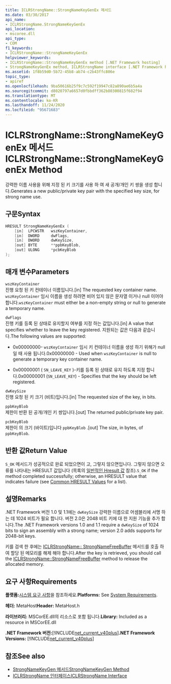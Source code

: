 ```yaml
---
title: ICLRStrongName::StrongNameKeyGenEx 메서드
ms.date: 03/30/2017
api_name:
- ICLRStrongName.StrongNameKeyGenEx
api_location:
- mscoree.dll
api_type:
- COM
f1_keywords:
- ICLRStrongName::StrongNameKeyGenEx
helpviewer_keywords:
- ICLRStrongName::StrongNameKeyGenEx method [.NET Framework hosting]
- StrongNameKeyGenEx method, ICLRStrongName interface [.NET Framework hosting]
ms.assetid: 1f8b59d0-5b72-45b8-ab74-c2b43ffc806e
topic_type:
- apiref
ms.openlocfilehash: 9ba50616b25f9c7c592f19947c82a890ae6b5a4a
ms.sourcegitcommit: d8020797a6657d0fbbdff362b80300815f682f94
ms.translationtype: MT
ms.contentlocale: ko-KR
ms.lasthandoff: 11/24/2020
ms.locfileid: "95671683"
---
```

# <a name="iclrstrongnamestrongnamekeygenex-method"></a><span data-ttu-id="bf2d2-102">ICLRStrongName::StrongNameKeyGenEx 메서드</span><span class="sxs-lookup"><span data-stu-id="bf2d2-102">ICLRStrongName::StrongNameKeyGenEx Method</span></span>

<span data-ttu-id="bf2d2-103">강력한 이름 사용을 위해 지정 된 키 크기를 사용 하 여 새 공개/개인 키 쌍을 생성 합니다.</span><span class="sxs-lookup"><span data-stu-id="bf2d2-103">Generates a new public/private key pair with the specified key size, for strong name use.</span></span>  
  
## <a name="syntax"></a><span data-ttu-id="bf2d2-104">구문</span><span class="sxs-lookup"><span data-stu-id="bf2d2-104">Syntax</span></span>  
  
```cpp  
HRESULT StrongNameKeyGenEx (  
    [in]  LPCWSTR   wszKeyContainer,  
    [in]  DWORD     dwFlags,  
    [in]  DWORD     dwKeySize,  
    [out] BYTE      **ppbKeyBlob,  
    [out] ULONG     *pcbKeyBlob  
);  
```  
  
## <a name="parameters"></a><span data-ttu-id="bf2d2-105">매개 변수</span><span class="sxs-lookup"><span data-stu-id="bf2d2-105">Parameters</span></span>  

 `wszKeyContainer`  
 <span data-ttu-id="bf2d2-106">진행 요청 된 키 컨테이너 이름입니다.</span><span class="sxs-lookup"><span data-stu-id="bf2d2-106">[in] The requested key container name.</span></span> <span data-ttu-id="bf2d2-107">`wszKeyContainer` 임시 이름을 생성 하려면 비어 있지 않은 문자열 이거나 null 이어야 합니다.</span><span class="sxs-lookup"><span data-stu-id="bf2d2-107">`wszKeyContainer` must either be a non-empty string or null to generate a temporary name.</span></span>  
  
 `dwFlags`  
 <span data-ttu-id="bf2d2-108">진행 키를 등록 된 상태로 유지할지 여부를 지정 하는 값입니다.</span><span class="sxs-lookup"><span data-stu-id="bf2d2-108">[in] A value that specifies whether to leave the key registered.</span></span> <span data-ttu-id="bf2d2-109">지원되는 값은 다음과 같습니다.</span><span class="sxs-lookup"><span data-stu-id="bf2d2-109">The following values are supported:</span></span>  
  
- <span data-ttu-id="bf2d2-110">0x00000000- `wszKeyContainer` 임시 키 컨테이너 이름을 생성 하기 위해가 null 일 때 사용 됩니다.</span><span class="sxs-lookup"><span data-stu-id="bf2d2-110">0x00000000 - Used when `wszKeyContainer` is null to generate a temporary key container name.</span></span>  
  
- <span data-ttu-id="bf2d2-111">0x00000001 ( `SN_LEAVE_KEY` )-키를 등록 된 상태로 유지 하도록 지정 합니다.</span><span class="sxs-lookup"><span data-stu-id="bf2d2-111">0x00000001 (`SN_LEAVE_KEY`) - Specifies that the key should be left registered.</span></span>  
  
 `dwKeySize`  
 <span data-ttu-id="bf2d2-112">진행 요청 된 키 크기 (비트)입니다.</span><span class="sxs-lookup"><span data-stu-id="bf2d2-112">[in] The requested size of the key, in bits.</span></span>  
  
 `ppbKeyBlob`  
 <span data-ttu-id="bf2d2-113">제한이 반환 된 공개/개인 키 쌍입니다.</span><span class="sxs-lookup"><span data-stu-id="bf2d2-113">[out] The returned public/private key pair.</span></span>  
  
 `pcbKeyBlob`  
 <span data-ttu-id="bf2d2-114">제한이 의 크기 (바이트)입니다 `ppbKeyBlob` .</span><span class="sxs-lookup"><span data-stu-id="bf2d2-114">[out] The size, in bytes, of `ppbKeyBlob`.</span></span>  
  
## <a name="return-value"></a><span data-ttu-id="bf2d2-115">반환 값</span><span class="sxs-lookup"><span data-stu-id="bf2d2-115">Return Value</span></span>  

 <span data-ttu-id="bf2d2-116">`S_OK` 메서드가 성공적으로 완료 되었으면이 고, 그렇지 않으면입니다. 그렇지 않으면 오류를 나타내는 HRESULT 값입니다 (목록의 [일반적인 Hresult 값](/windows/win32/seccrypto/common-hresult-values) 참조).</span><span class="sxs-lookup"><span data-stu-id="bf2d2-116">`S_OK` if the method completed successfully; otherwise, an HRESULT value that indicates failure (see [Common HRESULT Values](/windows/win32/seccrypto/common-hresult-values) for a list).</span></span>  
  
## <a name="remarks"></a><span data-ttu-id="bf2d2-117">설명</span><span class="sxs-lookup"><span data-stu-id="bf2d2-117">Remarks</span></span>  

 <span data-ttu-id="bf2d2-118">.NET Framework 버전 1.0 및 1.1에는 `dwKeySize` 강력한 이름으로 어셈블리에 서명 하는 데 1024 비트가 필요 합니다. 버전 2.0은 2048 비트 키에 대 한 지원 기능을 추가 합니다.</span><span class="sxs-lookup"><span data-stu-id="bf2d2-118">The .NET Framework versions 1.0 and 1.1 require a `dwKeySize` of 1024 bits to sign an assembly with a strong name; version 2.0 adds supports for 2048-bit keys.</span></span>  
  
 <span data-ttu-id="bf2d2-119">키를 검색 한 후에는 [ICLRStrongName:: StrongNameFreeBuffer](iclrstrongname-strongnamefreebuffer-method.md) 메서드를 호출 하 여 할당 된 메모리를 해제 해야 합니다.</span><span class="sxs-lookup"><span data-stu-id="bf2d2-119">After the key is retrieved, you should call the [ICLRStrongName::StrongNameFreeBuffer](iclrstrongname-strongnamefreebuffer-method.md) method to release the allocated memory.</span></span>  
  
## <a name="requirements"></a><span data-ttu-id="bf2d2-120">요구 사항</span><span class="sxs-lookup"><span data-stu-id="bf2d2-120">Requirements</span></span>  

 <span data-ttu-id="bf2d2-121">**플랫폼:**[시스템 요구 사항](../../get-started/system-requirements.md)을 참조하세요.</span><span class="sxs-lookup"><span data-stu-id="bf2d2-121">**Platforms:** See [System Requirements](../../get-started/system-requirements.md).</span></span>  
  
 <span data-ttu-id="bf2d2-122">**헤더:** MetaHost</span><span class="sxs-lookup"><span data-stu-id="bf2d2-122">**Header:** MetaHost.h</span></span>  
  
 <span data-ttu-id="bf2d2-123">**라이브러리:** MSCorEE.dll의 리소스로 포함 됩니다.</span><span class="sxs-lookup"><span data-stu-id="bf2d2-123">**Library:** Included as a resource in MSCorEE.dll</span></span>  
  
 <span data-ttu-id="bf2d2-124">**.NET Framework 버전:**[!INCLUDE[net_current_v40plus](../../../../includes/net-current-v40plus-md.md)]</span><span class="sxs-lookup"><span data-stu-id="bf2d2-124">**.NET Framework Versions:** [!INCLUDE[net_current_v40plus](../../../../includes/net-current-v40plus-md.md)]</span></span>  
  
## <a name="see-also"></a><span data-ttu-id="bf2d2-125">참조</span><span class="sxs-lookup"><span data-stu-id="bf2d2-125">See also</span></span>

- [<span data-ttu-id="bf2d2-126">StrongNameKeyGen 메서드</span><span class="sxs-lookup"><span data-stu-id="bf2d2-126">StrongNameKeyGen Method</span></span>](iclrstrongname-strongnamekeygen-method.md)
- [<span data-ttu-id="bf2d2-127">ICLRStrongName 인터페이스</span><span class="sxs-lookup"><span data-stu-id="bf2d2-127">ICLRStrongName Interface</span></span>](iclrstrongname-interface.md)
